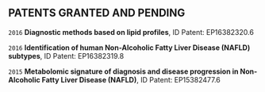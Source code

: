 ## PATENTS GRANTED AND PENDING

`2016`
**Diagnostic methods based on lipid profiles**, ID Patent: EP16382320.6  
  
`2016`
**Identification of human Non-Alcoholic Fatty Liver Disease (NAFLD) subtypes**, ID Patent: EP16382319.8  
  
`2015`
**Metabolomic signature of diagnosis and disease progression in Non-Alcoholic Fatty Liver Disease (NAFLD)**, ID Patent: EP15382477.6  
  


<!--
EXAMPLES
How should you List Pending Patents on your Resume?

Even for this category, again, there is no standard format. A style, modeled on the above CMOS, can be used to list pending patents:

[Last name, first name of the inventor.] [The year the patent was filed.] [The title of the invention.] [Country Patent Application number,] filed [Month Date, Year.] Patent Pending.

Example:

Doe, J. 2009. Method to enhance the performance of multimedia-rich applications on computer systems with single-core CPUs. U.S. Patent Application 20000000000, filed January 2009. Patent Pending.

NOTE: The above example is used for illustrative purpose only.

Conclusion: Whether you’ve granted or pending patents, list them on your resume, with a format like the Chicago Manual of Style, to bring your talent to the fore.
-->
